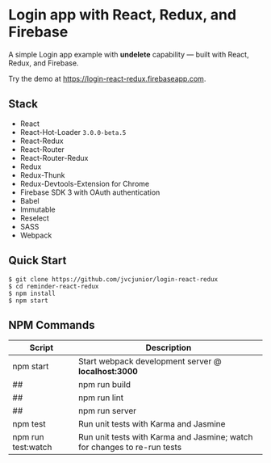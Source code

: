 # Login app with React, Redux, and Firebase
A simple Login app example with **undelete** capability — built with React, Redux, and Firebase.

Try the demo at https://login-react-redux.firebaseapp.com. 

## Stack

- React
- React-Hot-Loader `3.0.0-beta.5`
- React-Redux
- React-Router
- React-Router-Redux
- Redux
- Redux-Thunk
- Redux-Devtools-Extension for Chrome
- Firebase SDK 3 with OAuth authentication
- Babel
- Immutable
- Reselect
- SASS
- Webpack


Quick Start
-----------

```shell
$ git clone https://github.com/jvcjunior/login-react-redux
$ cd reminder-react-redux
$ npm install
$ npm start
```

NPM Commands
------------

|Script|Description|
|---|---|
|npm start|Start webpack development server @ **localhost:3000**|
##|npm run build|Lint, test, and build the application to **./target**|
##|npm run lint|Lint **.js** files|
##|npm run server|Start express server @ **localhost:3000** to serve build artifacts from **./target** (must run **npm run build** first)|
|npm test|Run unit tests with Karma and Jasmine|
|npm run test:watch|Run unit tests with Karma and Jasmine; watch for changes to re-run tests|
